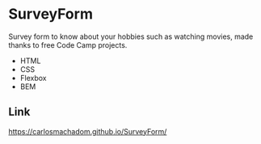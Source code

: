 # SurveyForm
Survey form to know about your hobbies such as watching movies, made thanks to free Code Camp projects.
- HTML
- CSS
- Flexbox
- BEM

## Link
https://carlosmachadom.github.io/SurveyForm/
